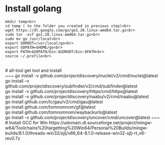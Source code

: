 # Install golang
~~~
mkdir temp<br>
cd temp ( to the folder you created in previous step)<br>
wget https://dl.google.com/go/go1.20.linux-amd64.tar.gz<br>
sudo tar -xvf go1.20.linux-amd64.tar.gz<br>
sudo mv go /usr/local<br>
export GOROOT=/usr/local/go<br>
export GOPATH=$HOME/go<br>
export PATH=$GOPATH/bin:$GOROOT/bin:$PATH<br>
source ~/.profile<br>
~~~
<br>
# all-tool
get tool and install<br>
~~~
go install -v github.com/projectdiscovery/nuclei/v2/cmd/nuclei@latest<br>
go install -v github.com/projectdiscovery/subfinder/v2/cmd/subfinder@latest<br>
go install -v github.com/projectdiscovery/httpx/cmd/httpx@latest<br>
go install -v github.com/projectdiscovery/naabu/v2/cmd/naabu@latest<br>
go install github.com/lc/gau/v2/cmd/gau@latest<br>
go install github.com/tomnomnom/gf@latest<br>
go install github.com/tomnomnom/waybackurls@latest<br>
go install -v github.com/projectdiscovery/uncover/cmd/uncover@latest
~~~
# Install GCC for Win
https://udomain.dl.sourceforge.net/project/mingw-w64/Toolchains%20targetting%20Win64/Personal%20Builds/mingw-builds/8.1.0/threads-win32/sjlj/x86_64-8.1.0-release-win32-sjlj-rt_v6-rev0.7z
